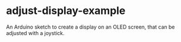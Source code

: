 # adjust-display-example
An Arduino sketch to create a display on an OLED screen, that can be adjusted with a joystick.
